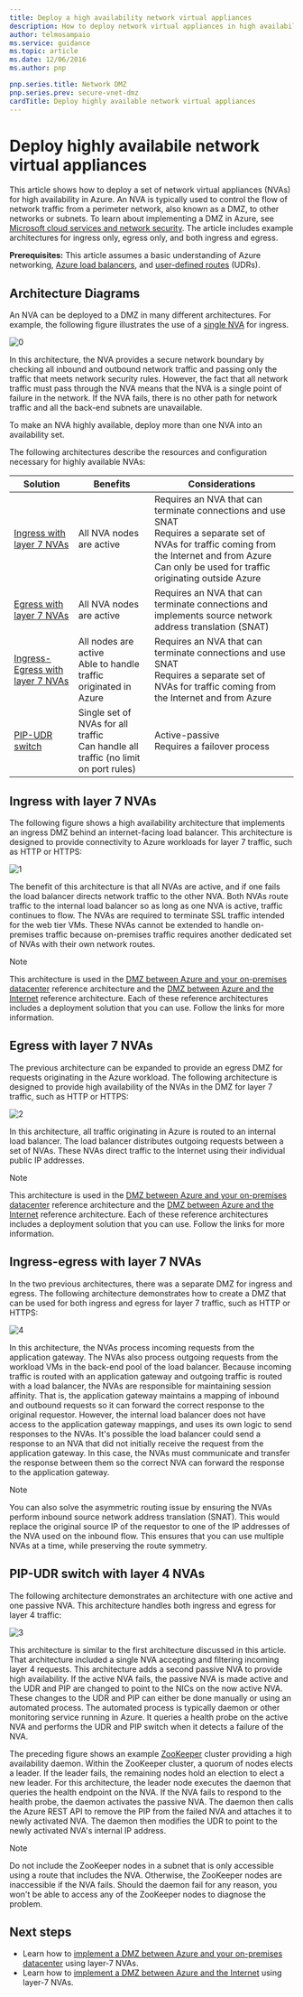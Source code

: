 ```yaml
---
title: Deploy a high availability network virtual appliances
description: How to deploy network virtual appliances in high availability.
author: telmosampaio
ms.service: guidance
ms.topic: article
ms.date: 12/06/2016
ms.author: pnp

pnp.series.title: Network DMZ
pnp.series.prev: secure-vnet-dmz
cardTitle: Deploy highly available network virtual appliances
---
```

# Deploy highly availabile network virtual appliances

This article shows how to deploy a set of network virtual appliances (NVAs) for high availability in Azure. An NVA is typically used to control the flow of network traffic from a perimeter network, also known as a DMZ, to other networks or subnets. To learn about implementing a DMZ in Azure, see [Microsoft cloud services and network security][cloud-security]. The article includes example architectures for ingress only, egress only, and both ingress and egress. 

**Prerequisites:** This article assumes a basic understanding of Azure networking, [Azure load balancers][lb-overview], and [user-defined routes][udr-overview] (UDRs). 


## Architecture Diagrams

An NVA can be deployed to a DMZ in many different architectures. For example, the following figure illustrates the use of a [single NVA][nva-scenario] for ingress. 

![[0]][0]

In this architecture, the NVA provides a secure network boundary by checking all inbound and outbound network traffic and passing only the traffic that meets network security rules. However, the fact that all network traffic must pass through the NVA means that the NVA is a single point of failure in the network. If the NVA fails, there is no other path for network traffic and all the back-end subnets are unavailable.

To make an NVA highly available, deploy more than one NVA into an availability set.    

The following architectures describe the resources and configuration necessary for highly available NVAs:

| Solution | Benefits | Considerations |
| --- | --- | --- |
| [Ingress with layer 7 NVAs][ingress-with-layer-7] |All NVA nodes are active |Requires an NVA that can terminate connections and use SNAT</br> Requires a separate set of NVAs for traffic coming from the Internet and from Azure </br> Can only be used for traffic originating outside Azure |
| [Egress with layer 7 NVAs][egress-with-layer-7] |All NVA nodes are active | Requires an NVA that can terminate connections and implements source network address translation (SNAT)
| [Ingress-Egress with layer 7 NVAs][ingress-egress-with-layer-7] |All nodes are active<br/>Able to handle traffic originated in Azure |Requires an NVA that can terminate connections and use SNAT<br/>Requires a separate set of NVAs for traffic coming from the Internet and from Azure |
| [PIP-UDR switch][pip-udr-switch] |Single set of NVAs for all traffic<br/>Can handle all traffic (no limit on port rules) |Active-passive<br/>Requires a failover process |

## Ingress with layer 7 NVAs

The following figure shows a high availability architecture that implements an ingress DMZ behind an internet-facing load balancer. This architecture is designed to provide connectivity to Azure workloads for layer 7 traffic, such as HTTP or HTTPS:

![[1]][1]

The benefit of this architecture is that all NVAs are active, and if one fails the load balancer directs network traffic to the other NVA. Both NVAs route traffic to the internal load balancer so as long as one NVA is active, traffic continues to flow. The NVAs are required to terminate SSL traffic intended for the web tier VMs. These NVAs cannot be extended to handle on-premises traffic because on-premises traffic requires another dedicated set of NVAs with their own network routes.

> [!NOTE]
> This architecture is used in the [DMZ between Azure and your on-premises datacenter][dmz-on-prem] reference architecture and the [DMZ between Azure and the Internet][dmz-internet] reference architecture. Each of these reference architectures includes a deployment solution that you can use. Follow the links for more information.

## Egress with layer 7 NVAs

The previous architecture can be expanded to provide an egress DMZ for requests originating in the Azure workload. The following architecture is designed to provide high availability of the NVAs in the DMZ for layer 7 traffic, such as HTTP or HTTPS:

![[2]][2]

In this architecture, all traffic originating in Azure is routed to an internal load balancer. The load balancer distributes outgoing requests between a set of NVAs. These NVAs direct traffic to the Internet using their individual public IP addresses.

> [!NOTE]
> This architecture is used in the [DMZ between Azure and your on-premises datacenter][dmz-on-prem] reference architecture and the [DMZ between Azure and the Internet][dmz-internet] reference architecture. Each of these reference architectures includes a deployment solution that you can use. Follow the links for more information.

## Ingress-egress with layer 7 NVAs

In the two previous architectures, there was a separate DMZ for ingress and egress. The following architecture demonstrates how to create a DMZ that can be used for both ingress and egress for layer 7 traffic, such as HTTP or HTTPS: 

![[4]][4]

In this architecture, the NVAs process incoming requests from the application gateway. The NVAs also process outgoing requests from the workload VMs in the back-end pool of the load balancer. Because incoming traffic is routed with an application gateway and outgoing traffic is routed with a load balancer, the NVAs are responsible for maintaining session affinity. That is, the application gateway maintains a mapping of inbound and outbound requests so it can forward the correct response to the original requestor. However, the internal load balancer does not have access to the application gateway mappings, and uses its own logic to send responses to the NVAs. It's possible the load balancer could send a response to an NVA that did not initially receive the request from the application gateway. In this case, the NVAs must communicate and transfer the response between them so the correct NVA can forward the response to the application gateway.

> [!NOTE]
> You can also solve the asymmetric routing issue by ensuring the NVAs perform inbound source network address translation (SNAT). This would replace the original source IP of the requestor to one of the IP addresses of the NVA used on the inbound flow. This ensures that you can use multiple NVAs at a time, while preserving the route symmetry.

## PIP-UDR switch with layer 4 NVAs

The following architecture demonstrates an architecture with one active and one passive NVA. This architecture handles both ingress and egress for layer 4 traffic: 

![[3]][3]

This architecture is similar to the first architecture discussed in this article. That architecture included a single NVA accepting and filtering incoming layer 4 requests. This architecture adds a second passive NVA to provide high availability. If the active NVA fails, the passive NVA is made active and the UDR and PIP are changed to point to the NICs on the now active NVA. These changes to the UDR and PIP can either be done manually or using an automated process. The automated process is typically daemon or other monitoring service running in Azure. It queries a health probe on the active NVA and performs the UDR and PIP switch when it detects a failure of the NVA. 

The preceding figure shows an example [ZooKeeper][zookeeper] cluster providing a high availability daemon. Within the ZooKeeper cluster, a quorum of nodes elects a leader. If the leader fails, the remaining nodes hold an election to elect a new leader. For this architecture, the leader node executes the daemon that queries the health endpoint on the NVA. If the NVA fails to respond to the health probe, the daemon activates the passive NVA. The daemon then calls the Azure REST API to remove the PIP from the failed NVA and attaches it to newly activated NVA. The daemon then modifies the UDR to point to the newly activated NVA's internal IP address.

> [!NOTE]
> Do not include the ZooKeeper nodes in a subnet that is only accessible using a route that includes the NVA. Otherwise, the ZooKeeper nodes are inaccessible if the NVA fails. Should the daemon fail for any reason, you won't be able to access any of the ZooKeeper nodes to diagnose the problem. 

<!--### Solution Deployment-->

<!-- instructions for deploying this solution here --> 

## Next steps
* Learn how to [implement a DMZ between Azure and your on-premises datacenter][dmz-on-prem] using layer-7 NVAs.
* Learn how to [implement a DMZ between Azure and the Internet][dmz-internet] using layer-7 NVAs.

<!-- links -->
[cloud-security]: /azure/best-practices-network-security
[dmz-on-prem]: ./secure-vnet-hybrid.md
[dmz-internet]: ./secure-vnet-dmz.md
[egress-with-layer-7]: #egress-with-layer-7-nvas
[ingress-with-layer-7]: #ingress-with-layer-7-nvas
[ingress-egress-with-layer-7]: #ingress-egress-with-layer-7-nvas
[lb-overview]: /azure/load-balancer/load-balancer-overview/
[nva-scenario]: /azure/virtual-network/virtual-network-scenario-udr-gw-nva/
[pip-udr-switch]: #pip-udr-switch-with-layer-4-nvas
[udr-overview]: /azure/virtual-network/virtual-networks-udr-overview/
[zookeeper]: https://zookeeper.apache.org/

<!-- images -->
[0]: ./images/nva-ha/single-nva.png "Single NVA architecture"
[1]: ./images/nva-ha/l7-ingress.png "Layer 7 ingress"
[2]: ./images/nva-ha/l7-ingress-egress.png "Layer 7 egress"
[3]: ./images/nva-ha/active-passive.png "Active-Passive cluster"
[4]: ./images/nva-ha/l7-ingress-egress-ag.png
